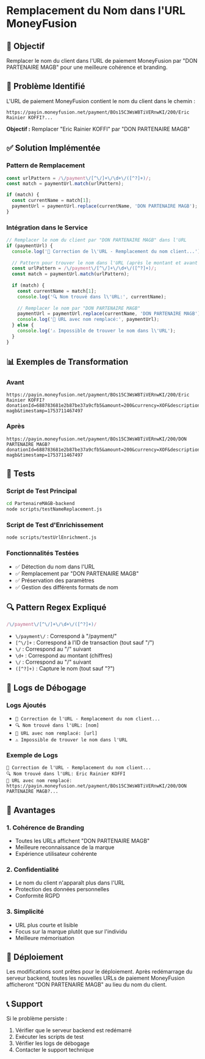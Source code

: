 # Remplacement du Nom dans l'URL MoneyFusion

## 🎯 Objectif

Remplacer le nom du client dans l'URL de paiement MoneyFusion par "DON PARTENAIRE MAGB" pour une meilleure cohérence et branding.

## 🔧 Problème Identifié

L'URL de paiement MoneyFusion contient le nom du client dans le chemin :
```
https://payin.moneyfusion.net/payment/BOs15C3WsW8TiVERnwKI/200/Eric Rainier KOFFI?...
```

**Objectif :** Remplacer "Eric Rainier KOFFI" par "DON PARTENAIRE MAGB"

## ✅ Solution Implémentée

### Pattern de Remplacement
```javascript
const urlPattern = /\/payment\/[^\/]+\/\d+\/([^?]+)/;
const match = paymentUrl.match(urlPattern);

if (match) {
  const currentName = match[1];
  paymentUrl = paymentUrl.replace(currentName, 'DON PARTENAIRE MAGB');
}
```

### Intégration dans le Service
```javascript
// Remplacer le nom du client par "DON PARTENAIRE MAGB" dans l'URL
if (paymentUrl) {
  console.log('🔧 Correction de l\'URL - Remplacement du nom client...');
  
  // Pattern pour trouver le nom dans l'URL (après le montant et avant les paramètres)
  const urlPattern = /\/payment\/[^\/]+\/\d+\/([^?]+)/;
  const match = paymentUrl.match(urlPattern);
  
  if (match) {
    const currentName = match[1];
    console.log('🔍 Nom trouvé dans l\'URL:', currentName);
    
    // Remplacer le nom par "DON PARTENAIRE MAGB"
    paymentUrl = paymentUrl.replace(currentName, 'DON PARTENAIRE MAGB');
    console.log('🔧 URL avec nom remplacé:', paymentUrl);
  } else {
    console.log('⚠️ Impossible de trouver le nom dans l\'URL');
  }
}
```

## 📊 Exemples de Transformation

### Avant
```
https://payin.moneyfusion.net/payment/BOs15C3WsW8TiVERnwKI/200/Eric Rainier KOFFI?donationId=688783681e2b87be37a9cfb5&amount=200&currency=XOF&description=DON%20PARTENAIRE%20MAGB&customerName=Eric%20Rainier%20KOFFI&customerEmail=erickoffi29%40gmail.com&platform=partenaire-magb&timestamp=1753711467497
```

### Après
```
https://payin.moneyfusion.net/payment/BOs15C3WsW8TiVERnwKI/200/DON PARTENAIRE MAGB?donationId=688783681e2b87be37a9cfb5&amount=200&currency=XOF&description=DON%20PARTENAIRE%20MAGB&customerName=Eric%20Rainier%20KOFFI&customerEmail=erickoffi29%40gmail.com&platform=partenaire-magb&timestamp=1753711467497
```

## 🧪 Tests

### Script de Test Principal
```bash
cd PartenaireMAGB-backend
node scripts/testNameReplacement.js
```

### Script de Test d'Enrichissement
```bash
node scripts/testUrlEnrichment.js
```

### Fonctionnalités Testées
- ✅ Détection du nom dans l'URL
- ✅ Remplacement par "DON PARTENAIRE MAGB"
- ✅ Préservation des paramètres
- ✅ Gestion des différents formats de nom

## 🔍 Pattern Regex Expliqué

```javascript
/\/payment\/[^\/]+\/\d+\/([^?]+)/
```

- `\/payment\/` : Correspond à "/payment/"
- `[^\/]+` : Correspond à l'ID de transaction (tout sauf "/")
- `\/` : Correspond au "/" suivant
- `\d+` : Correspond au montant (chiffres)
- `\/` : Correspond au "/" suivant
- `([^?]+)` : Capture le nom (tout sauf "?")

## 📝 Logs de Débogage

### Logs Ajoutés
- `🔧 Correction de l'URL - Remplacement du nom client...`
- `🔍 Nom trouvé dans l'URL: [nom]`
- `🔧 URL avec nom remplacé: [url]`
- `⚠️ Impossible de trouver le nom dans l'URL`

### Exemple de Logs
```
🔧 Correction de l'URL - Remplacement du nom client...
🔍 Nom trouvé dans l'URL: Eric Rainier KOFFI
🔧 URL avec nom remplacé: https://payin.moneyfusion.net/payment/BOs15C3WsW8TiVERnwKI/200/DON PARTENAIRE MAGB?...
```

## 🔄 Avantages

### 1. Cohérence de Branding
- Toutes les URLs affichent "DON PARTENAIRE MAGB"
- Meilleure reconnaissance de la marque
- Expérience utilisateur cohérente

### 2. Confidentialité
- Le nom du client n'apparaît plus dans l'URL
- Protection des données personnelles
- Conformité RGPD

### 3. Simplicité
- URL plus courte et lisible
- Focus sur la marque plutôt que sur l'individu
- Meilleure mémorisation

## 🚀 Déploiement

Les modifications sont prêtes pour le déploiement. Après redémarrage du serveur backend, toutes les nouvelles URLs de paiement MoneyFusion afficheront "DON PARTENAIRE MAGB" au lieu du nom du client.

## 📞 Support

Si le problème persiste :
1. Vérifier que le serveur backend est redémarré
2. Exécuter les scripts de test
3. Vérifier les logs de débogage
4. Contacter le support technique 